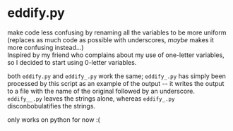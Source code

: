 # eddify.py
make code less confusing by renaming all the variables to be more uniform (replaces as much code as possible with underscores, *maybe* makes it more confusing instead...)<br />Inspired by my friend who complains about my use of one-letter variables, so I decided to start using 0-letter variables.

both `eddify.py` and `eddify_.py` work the same; `eddify_.py` has simply been processed by this script as an example of the output -- it writes the output to a file with the name of the original followed by an underscore.  `eddify__.py` leaves the strings alone, whereas `eddify_.py` disconbobulatifies the strings.

only works on python for now :(
